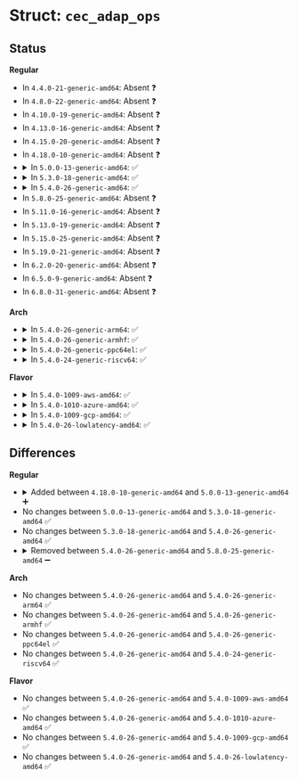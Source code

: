 # Struct: <code>cec_adap_ops</code>

## Status
<b>Regular</b>
<ul>
<li>
In <code>4.4.0-21-generic-amd64</code>: Absent ❓
</li>
<li>
In <code>4.8.0-22-generic-amd64</code>: Absent ❓
</li>
<li>
In <code>4.10.0-19-generic-amd64</code>: Absent ❓
</li>
<li>
In <code>4.13.0-16-generic-amd64</code>: Absent ❓
</li>
<li>
In <code>4.15.0-20-generic-amd64</code>: Absent ❓
</li>
<li>
In <code>4.18.0-10-generic-amd64</code>: Absent ❓
</li>
<li>
<details>
<summary>In <code>5.0.0-13-generic-amd64</code>: ✅</summary>

```c
struct cec_adap_ops {
    int (*)(struct cec_adapter *, bool) adap_enable;
    int (*)(struct cec_adapter *, bool) adap_monitor_all_enable;
    int (*)(struct cec_adapter *, bool) adap_monitor_pin_enable;
    int (*)(struct cec_adapter *, u8) adap_log_addr;
    int (*)(struct cec_adapter *, u8, u32, struct cec_msg *) adap_transmit;
    void (*)(struct cec_adapter *, struct seq_file *) adap_status;
    void (*)(struct cec_adapter *) adap_free;
    int (*)(struct cec_adapter *, struct seq_file *) error_inj_show;
    bool (*)(struct cec_adapter *, char *) error_inj_parse_line;
    int (*)(struct cec_adapter *, struct cec_msg *) received;
}
```
</details>
</li>
<li>
<details>
<summary>In <code>5.3.0-18-generic-amd64</code>: ✅</summary>

```c
struct cec_adap_ops {
    int (*)(struct cec_adapter *, bool) adap_enable;
    int (*)(struct cec_adapter *, bool) adap_monitor_all_enable;
    int (*)(struct cec_adapter *, bool) adap_monitor_pin_enable;
    int (*)(struct cec_adapter *, u8) adap_log_addr;
    int (*)(struct cec_adapter *, u8, u32, struct cec_msg *) adap_transmit;
    void (*)(struct cec_adapter *, struct seq_file *) adap_status;
    void (*)(struct cec_adapter *) adap_free;
    int (*)(struct cec_adapter *, struct seq_file *) error_inj_show;
    bool (*)(struct cec_adapter *, char *) error_inj_parse_line;
    int (*)(struct cec_adapter *, struct cec_msg *) received;
}
```
</details>
</li>
<li>
<details>
<summary>In <code>5.4.0-26-generic-amd64</code>: ✅</summary>

```c
struct cec_adap_ops {
    int (*)(struct cec_adapter *, bool) adap_enable;
    int (*)(struct cec_adapter *, bool) adap_monitor_all_enable;
    int (*)(struct cec_adapter *, bool) adap_monitor_pin_enable;
    int (*)(struct cec_adapter *, u8) adap_log_addr;
    int (*)(struct cec_adapter *, u8, u32, struct cec_msg *) adap_transmit;
    void (*)(struct cec_adapter *, struct seq_file *) adap_status;
    void (*)(struct cec_adapter *) adap_free;
    int (*)(struct cec_adapter *, struct seq_file *) error_inj_show;
    bool (*)(struct cec_adapter *, char *) error_inj_parse_line;
    int (*)(struct cec_adapter *, struct cec_msg *) received;
}
```
</details>
</li>
<li>
In <code>5.8.0-25-generic-amd64</code>: Absent ❓
</li>
<li>
In <code>5.11.0-16-generic-amd64</code>: Absent ❓
</li>
<li>
In <code>5.13.0-19-generic-amd64</code>: Absent ❓
</li>
<li>
In <code>5.15.0-25-generic-amd64</code>: Absent ❓
</li>
<li>
In <code>5.19.0-21-generic-amd64</code>: Absent ❓
</li>
<li>
In <code>6.2.0-20-generic-amd64</code>: Absent ❓
</li>
<li>
In <code>6.5.0-9-generic-amd64</code>: Absent ❓
</li>
<li>
In <code>6.8.0-31-generic-amd64</code>: Absent ❓
</li>
</ul>
<b>Arch</b>
<ul>
<li>
<details>
<summary>In <code>5.4.0-26-generic-arm64</code>: ✅</summary>

```c
struct cec_adap_ops {
    int (*)(struct cec_adapter *, bool) adap_enable;
    int (*)(struct cec_adapter *, bool) adap_monitor_all_enable;
    int (*)(struct cec_adapter *, bool) adap_monitor_pin_enable;
    int (*)(struct cec_adapter *, u8) adap_log_addr;
    int (*)(struct cec_adapter *, u8, u32, struct cec_msg *) adap_transmit;
    void (*)(struct cec_adapter *, struct seq_file *) adap_status;
    void (*)(struct cec_adapter *) adap_free;
    int (*)(struct cec_adapter *, struct seq_file *) error_inj_show;
    bool (*)(struct cec_adapter *, char *) error_inj_parse_line;
    int (*)(struct cec_adapter *, struct cec_msg *) received;
}
```
</details>
</li>
<li>
<details>
<summary>In <code>5.4.0-26-generic-armhf</code>: ✅</summary>

```c
struct cec_adap_ops {
    int (*)(struct cec_adapter *, bool) adap_enable;
    int (*)(struct cec_adapter *, bool) adap_monitor_all_enable;
    int (*)(struct cec_adapter *, bool) adap_monitor_pin_enable;
    int (*)(struct cec_adapter *, u8) adap_log_addr;
    int (*)(struct cec_adapter *, u8, u32, struct cec_msg *) adap_transmit;
    void (*)(struct cec_adapter *, struct seq_file *) adap_status;
    void (*)(struct cec_adapter *) adap_free;
    int (*)(struct cec_adapter *, struct seq_file *) error_inj_show;
    bool (*)(struct cec_adapter *, char *) error_inj_parse_line;
    int (*)(struct cec_adapter *, struct cec_msg *) received;
}
```
</details>
</li>
<li>
<details>
<summary>In <code>5.4.0-26-generic-ppc64el</code>: ✅</summary>

```c
struct cec_adap_ops {
    int (*)(struct cec_adapter *, bool) adap_enable;
    int (*)(struct cec_adapter *, bool) adap_monitor_all_enable;
    int (*)(struct cec_adapter *, bool) adap_monitor_pin_enable;
    int (*)(struct cec_adapter *, u8) adap_log_addr;
    int (*)(struct cec_adapter *, u8, u32, struct cec_msg *) adap_transmit;
    void (*)(struct cec_adapter *, struct seq_file *) adap_status;
    void (*)(struct cec_adapter *) adap_free;
    int (*)(struct cec_adapter *, struct seq_file *) error_inj_show;
    bool (*)(struct cec_adapter *, char *) error_inj_parse_line;
    int (*)(struct cec_adapter *, struct cec_msg *) received;
}
```
</details>
</li>
<li>
<details>
<summary>In <code>5.4.0-24-generic-riscv64</code>: ✅</summary>

```c
struct cec_adap_ops {
    int (*)(struct cec_adapter *, bool) adap_enable;
    int (*)(struct cec_adapter *, bool) adap_monitor_all_enable;
    int (*)(struct cec_adapter *, bool) adap_monitor_pin_enable;
    int (*)(struct cec_adapter *, u8) adap_log_addr;
    int (*)(struct cec_adapter *, u8, u32, struct cec_msg *) adap_transmit;
    void (*)(struct cec_adapter *, struct seq_file *) adap_status;
    void (*)(struct cec_adapter *) adap_free;
    int (*)(struct cec_adapter *, struct seq_file *) error_inj_show;
    bool (*)(struct cec_adapter *, char *) error_inj_parse_line;
    int (*)(struct cec_adapter *, struct cec_msg *) received;
}
```
</details>
</li>
</ul>
<b>Flavor</b>
<ul>
<li>
<details>
<summary>In <code>5.4.0-1009-aws-amd64</code>: ✅</summary>

```c
struct cec_adap_ops {
    int (*)(struct cec_adapter *, bool) adap_enable;
    int (*)(struct cec_adapter *, bool) adap_monitor_all_enable;
    int (*)(struct cec_adapter *, bool) adap_monitor_pin_enable;
    int (*)(struct cec_adapter *, u8) adap_log_addr;
    int (*)(struct cec_adapter *, u8, u32, struct cec_msg *) adap_transmit;
    void (*)(struct cec_adapter *, struct seq_file *) adap_status;
    void (*)(struct cec_adapter *) adap_free;
    int (*)(struct cec_adapter *, struct seq_file *) error_inj_show;
    bool (*)(struct cec_adapter *, char *) error_inj_parse_line;
    int (*)(struct cec_adapter *, struct cec_msg *) received;
}
```
</details>
</li>
<li>
<details>
<summary>In <code>5.4.0-1010-azure-amd64</code>: ✅</summary>

```c
struct cec_adap_ops {
    int (*)(struct cec_adapter *, bool) adap_enable;
    int (*)(struct cec_adapter *, bool) adap_monitor_all_enable;
    int (*)(struct cec_adapter *, bool) adap_monitor_pin_enable;
    int (*)(struct cec_adapter *, u8) adap_log_addr;
    int (*)(struct cec_adapter *, u8, u32, struct cec_msg *) adap_transmit;
    void (*)(struct cec_adapter *, struct seq_file *) adap_status;
    void (*)(struct cec_adapter *) adap_free;
    int (*)(struct cec_adapter *, struct seq_file *) error_inj_show;
    bool (*)(struct cec_adapter *, char *) error_inj_parse_line;
    int (*)(struct cec_adapter *, struct cec_msg *) received;
}
```
</details>
</li>
<li>
<details>
<summary>In <code>5.4.0-1009-gcp-amd64</code>: ✅</summary>

```c
struct cec_adap_ops {
    int (*)(struct cec_adapter *, bool) adap_enable;
    int (*)(struct cec_adapter *, bool) adap_monitor_all_enable;
    int (*)(struct cec_adapter *, bool) adap_monitor_pin_enable;
    int (*)(struct cec_adapter *, u8) adap_log_addr;
    int (*)(struct cec_adapter *, u8, u32, struct cec_msg *) adap_transmit;
    void (*)(struct cec_adapter *, struct seq_file *) adap_status;
    void (*)(struct cec_adapter *) adap_free;
    int (*)(struct cec_adapter *, struct seq_file *) error_inj_show;
    bool (*)(struct cec_adapter *, char *) error_inj_parse_line;
    int (*)(struct cec_adapter *, struct cec_msg *) received;
}
```
</details>
</li>
<li>
<details>
<summary>In <code>5.4.0-26-lowlatency-amd64</code>: ✅</summary>

```c
struct cec_adap_ops {
    int (*)(struct cec_adapter *, bool) adap_enable;
    int (*)(struct cec_adapter *, bool) adap_monitor_all_enable;
    int (*)(struct cec_adapter *, bool) adap_monitor_pin_enable;
    int (*)(struct cec_adapter *, u8) adap_log_addr;
    int (*)(struct cec_adapter *, u8, u32, struct cec_msg *) adap_transmit;
    void (*)(struct cec_adapter *, struct seq_file *) adap_status;
    void (*)(struct cec_adapter *) adap_free;
    int (*)(struct cec_adapter *, struct seq_file *) error_inj_show;
    bool (*)(struct cec_adapter *, char *) error_inj_parse_line;
    int (*)(struct cec_adapter *, struct cec_msg *) received;
}
```
</details>
</li>
</ul>

## Differences
<b>Regular</b>
<ul>
<li>
<details>
<summary>Added between <code>4.18.0-10-generic-amd64</code> and <code>5.0.0-13-generic-amd64</code> ➕</summary>

```c
struct cec_adap_ops {
    int (*)(struct cec_adapter *, bool) adap_enable;
    int (*)(struct cec_adapter *, bool) adap_monitor_all_enable;
    int (*)(struct cec_adapter *, bool) adap_monitor_pin_enable;
    int (*)(struct cec_adapter *, u8) adap_log_addr;
    int (*)(struct cec_adapter *, u8, u32, struct cec_msg *) adap_transmit;
    void (*)(struct cec_adapter *, struct seq_file *) adap_status;
    void (*)(struct cec_adapter *) adap_free;
    int (*)(struct cec_adapter *, struct seq_file *) error_inj_show;
    bool (*)(struct cec_adapter *, char *) error_inj_parse_line;
    int (*)(struct cec_adapter *, struct cec_msg *) received;
}
```
</details>
</li>
<li>
No changes between <code>5.0.0-13-generic-amd64</code> and <code>5.3.0-18-generic-amd64</code> ✅
</li>
<li>
No changes between <code>5.3.0-18-generic-amd64</code> and <code>5.4.0-26-generic-amd64</code> ✅
</li>
<li>
<details>
<summary>Removed between <code>5.4.0-26-generic-amd64</code> and <code>5.8.0-25-generic-amd64</code> ➖</summary>

```c
struct cec_adap_ops {
    int (*)(struct cec_adapter *, bool) adap_enable;
    int (*)(struct cec_adapter *, bool) adap_monitor_all_enable;
    int (*)(struct cec_adapter *, bool) adap_monitor_pin_enable;
    int (*)(struct cec_adapter *, u8) adap_log_addr;
    int (*)(struct cec_adapter *, u8, u32, struct cec_msg *) adap_transmit;
    void (*)(struct cec_adapter *, struct seq_file *) adap_status;
    void (*)(struct cec_adapter *) adap_free;
    int (*)(struct cec_adapter *, struct seq_file *) error_inj_show;
    bool (*)(struct cec_adapter *, char *) error_inj_parse_line;
    int (*)(struct cec_adapter *, struct cec_msg *) received;
}
```
</details>
</li>
</ul>
<b>Arch</b>
<ul>
<li>
No changes between <code>5.4.0-26-generic-amd64</code> and <code>5.4.0-26-generic-arm64</code> ✅
</li>
<li>
No changes between <code>5.4.0-26-generic-amd64</code> and <code>5.4.0-26-generic-armhf</code> ✅
</li>
<li>
No changes between <code>5.4.0-26-generic-amd64</code> and <code>5.4.0-26-generic-ppc64el</code> ✅
</li>
<li>
No changes between <code>5.4.0-26-generic-amd64</code> and <code>5.4.0-24-generic-riscv64</code> ✅
</li>
</ul>
<b>Flavor</b>
<ul>
<li>
No changes between <code>5.4.0-26-generic-amd64</code> and <code>5.4.0-1009-aws-amd64</code> ✅
</li>
<li>
No changes between <code>5.4.0-26-generic-amd64</code> and <code>5.4.0-1010-azure-amd64</code> ✅
</li>
<li>
No changes between <code>5.4.0-26-generic-amd64</code> and <code>5.4.0-1009-gcp-amd64</code> ✅
</li>
<li>
No changes between <code>5.4.0-26-generic-amd64</code> and <code>5.4.0-26-lowlatency-amd64</code> ✅
</li>
</ul>

